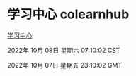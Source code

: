 # 学习中心 colearnhub
[学习中心](http://27.19.33.125:56308/colearnhub/)

2022年 10月 08日 星期六 07:10:02 CST

2022年 10月 07日 星期五 23:10:02 GMT
